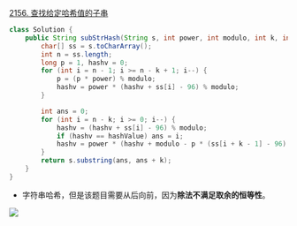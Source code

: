 [2156. 查找给定哈希值的子串](https://leetcode-cn.com/problems/find-substring-with-given-hash-value/)
```Java
class Solution {
    public String subStrHash(String s, int power, int modulo, int k, int hashValue) {
        char[] ss = s.toCharArray();
        int n = ss.length;
        long p = 1, hashv = 0;
        for (int i = n - 1; i >= n - k + 1; i--) {
            p = (p * power) % modulo;
            hashv = power * (hashv + ss[i] - 96) % modulo;
        }

        int ans = 0;
        for (int i = n - k; i >= 0; i--) {
            hashv = (hashv + ss[i] - 96) % modulo;
            if (hashv == hashValue) ans = i;
            hashv = power * (hashv + modulo - p * (ss[i + k - 1] - 96) % modulo) % modulo;
        }
        return s.substring(ans, ans + k);
    }
}
```
- 字符串哈希，但是该题目需要从后向前，因为**除法不满足取余的恒等性**。

![](./fig/string_hash.png)
